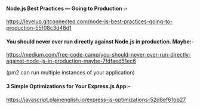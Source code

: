 #### Node.js Best Practices — Going to Production :-

https://levelup.gitconnected.com/node-js-best-practices-going-to-production-55f08c3d48d1



#### You should never ever run directly against Node.js in production. Maybe:-

https://medium.com/free-code-camp/you-should-never-ever-run-directly-against-node-js-in-production-maybe-7fdfaed51ec6

(pm2 can run multiple instances of your application)



#### 3 Simple Optimizations for Your Express.js App:-

https://javascript.plainenglish.io/express-js-optimizations-52d8ef61bb27
